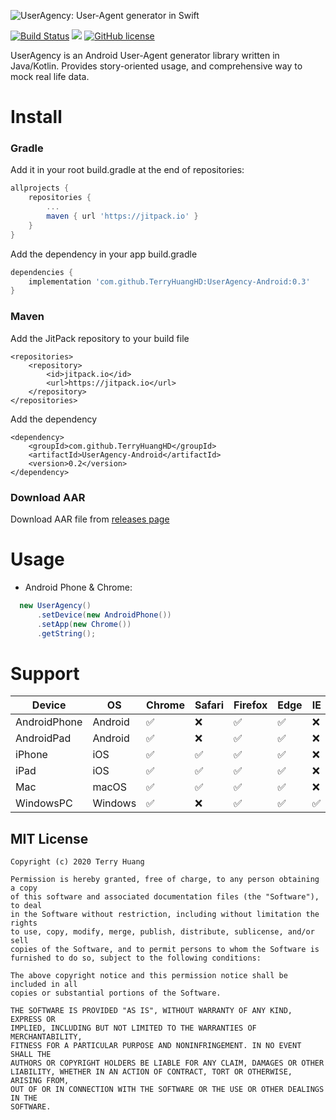 ![UserAgency: User-Agent generator in Swift](https://raw.githubusercontent.com/TerryHuangHD/UserAgency-Android/master/UserAgency.png)

[![Build Status](https://travis-ci.com/TerryHuangHD/UserAgency-Android.svg?branch=main)](https://travis-ci.com/TerryHuangHD/UserAgency-Android)
[![](https://jitpack.io/v/TerryHuangHD/UserAgency-Android.svg)](https://jitpack.io/#TerryHuangHD/UserAgency-Android)
[![GitHub license](https://img.shields.io/github/license/TerryHuangHD/UserAgency-Android)](https://github.com/TerryHuangHD/UserAgency-Android/blob/main/LICENSE)

UserAgency is an Android User-Agent generator library written in Java/Kotlin. Provides story-oriented usage, and comprehensive way to mock real life data.

# Install

### Gradle

Add it in your root build.gradle at the end of repositories:

```gradle
allprojects {
    repositories {
        ...
        maven { url 'https://jitpack.io' }
    }
}
```

Add the dependency in your app build.gradle

```gradle
dependencies {
    implementation 'com.github.TerryHuangHD:UserAgency-Android:0.3'
}
```

### Maven

Add the JitPack repository to your build file

```maven
<repositories>
    <repository>
        <id>jitpack.io</id>
        <url>https://jitpack.io</url>
    </repository>
</repositories>
```
Add the dependency

```maven
<dependency>
    <groupId>com.github.TerryHuangHD</groupId>
    <artifactId>UserAgency-Android</artifactId>
    <version>0.2</version>
</dependency>
```

### Download AAR

Download AAR file from [releases page](https://github.com/TerryHuangHD/UserAgency-Android/releases)

# Usage

* Android Phone & Chrome:

```java
  new UserAgency()
      .setDevice(new AndroidPhone())
      .setApp(new Chrome())
      .getString();
```

# Support
Device  |  OS  | Chrome | Safari | Firefox | Edge | IE
----- |  ----- |  ----- | ----- | ----- | ----- | -----
AndroidPhone | Android | ✅ | ❌ | ✅ | ✅ | ❌
AndroidPad | Android | ✅ | ❌ | ✅ | ✅ | ❌
iPhone | iOS | ✅ | ✅ | ✅ | ✅ | ❌
iPad | iOS | ✅ | ✅ | ✅ | ✅ | ❌
Mac | macOS | ✅ | ✅ | ✅ | ✅ | ❌
WindowsPC | Windows | ✅ | ❌ | ✅ | ✅ | ✅

MIT License
--------

    Copyright (c) 2020 Terry Huang

    Permission is hereby granted, free of charge, to any person obtaining a copy
    of this software and associated documentation files (the "Software"), to deal
    in the Software without restriction, including without limitation the rights
    to use, copy, modify, merge, publish, distribute, sublicense, and/or sell
    copies of the Software, and to permit persons to whom the Software is
    furnished to do so, subject to the following conditions:

    The above copyright notice and this permission notice shall be included in all
    copies or substantial portions of the Software.

    THE SOFTWARE IS PROVIDED "AS IS", WITHOUT WARRANTY OF ANY KIND, EXPRESS OR
    IMPLIED, INCLUDING BUT NOT LIMITED TO THE WARRANTIES OF MERCHANTABILITY,
    FITNESS FOR A PARTICULAR PURPOSE AND NONINFRINGEMENT. IN NO EVENT SHALL THE
    AUTHORS OR COPYRIGHT HOLDERS BE LIABLE FOR ANY CLAIM, DAMAGES OR OTHER
    LIABILITY, WHETHER IN AN ACTION OF CONTRACT, TORT OR OTHERWISE, ARISING FROM,
    OUT OF OR IN CONNECTION WITH THE SOFTWARE OR THE USE OR OTHER DEALINGS IN THE
    SOFTWARE.
